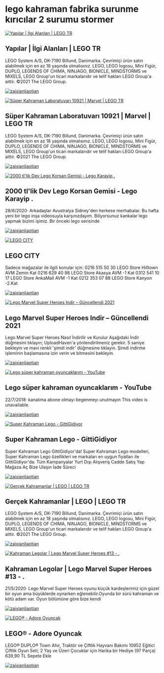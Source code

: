 # lego kahraman fabrika surunme kırıcılar 2 surumu stormer
<a href="https://mnn.zoosnet.net/LR/Chatpre.aspx?id=MNN94995150&p=https://topgrinding.com/" target="_blank">![Yapılar | İlgi Alanları | LEGO TR](https://github.com/technlg/images/blob/main/44.jpg)</a>
## Yapılar | İlgi Alanları | LEGO TR
LEGO System A/S, DK-7190 Billund, Danimarka. Çevrimiçi ürün satın alabilmek için en az 18 yaşında olmalısınız. LEGO, LEGO logosu, Mini Figür, DUPLO, LEGENDS OF CHIMA, NINJAGO, BIONICLE, MINDSTORMS ve MIXELS, LEGO Group'un ticari markalarıdır ve telif hakları LEGO Group'a aittir. ©2021 The LEGO Group.
<a href="https://mnn.zoosnet.net/LR/Chatpre.aspx?id=MNN94995150&p=https://topgrinding.com/" target="_blank"><img src="https://github.com/technlg/images/raw/main/chat11.jpg" alt="zaixianliaotian"/></a><a href="//whatsapp.shibangsoft.com/WhatsApp.php" ><img src="https://github.com/technlg/images/raw/main/chat11.png" alt=""></a>
<a href="https://mnn.zoosnet.net/LR/Chatpre.aspx?id=MNN94995150&p=https://topgrinding.com/" target="_blank">![Süper Kahraman Laboratuvarı 10921 | Marvel | LEGO TR](https://github.com/technlg/images/blob/main/11.jpg)</a>
## Süper Kahraman Laboratuvarı 10921 | Marvel | LEGO TR
LEGO System A/S, DK-7190 Billund, Danimarka. Çevrimiçi ürün satın alabilmek için en az 18 yaşında olmalısınız. LEGO, LEGO logosu, Mini Figür, DUPLO, LEGENDS OF CHIMA, NINJAGO, BIONICLE, MINDSTORMS ve MIXELS, LEGO Group'un ticari markalarıdır ve telif hakları LEGO Group'a aittir. ©2021 The LEGO Group.
<a href="https://mnn.zoosnet.net/LR/Chatpre.aspx?id=MNN94995150&p=https://topgrinding.com/" target="_blank"><img src="https://github.com/technlg/images/raw/main/chat11.jpg" alt="zaixianliaotian"/></a><a href="//whatsapp.shibangsoft.com/WhatsApp.php" ><img src="https://github.com/technlg/images/raw/main/chat11.png" alt=""></a>
<a href="https://mnn.zoosnet.net/LR/Chatpre.aspx?id=MNN94995150&p=https://topgrinding.com/" target="_blank">![2000 tl'lik Dev Lego Korsan Gemisi - Lego Karayip .](https://github.com/technlg/images/blob/main/30.jpg)</a>
## 2000 tl'lik Dev Lego Korsan Gemisi - Lego Karayip .
28/6/2020· Arkadaşlar Avustralya Sidney'den herkese merhabalar. Bu hafta yeni bir lego inşa videosuyla karşınızdayım. Biliyorsunuz kankalar lego yapmak bizimi işimiz. Bir önceki lego serisinde 
<a href="https://mnn.zoosnet.net/LR/Chatpre.aspx?id=MNN94995150&p=https://topgrinding.com/" target="_blank"><img src="https://github.com/technlg/images/raw/main/chat11.jpg" alt="zaixianliaotian"/></a><a href="//whatsapp.shibangsoft.com/WhatsApp.php" ><img src="https://github.com/technlg/images/raw/main/chat11.png" alt=""></a>
<a href="https://mnn.zoosnet.net/LR/Chatpre.aspx?id=MNN94995150&p=https://topgrinding.com/" target="_blank">![LEGO CITY](https://github.com/technlg/images/blob/main/33.jpg)</a>
## LEGO CITY
Sadece mağazalar ile ilgili konular için: 0216 515 50 30 LEGO Store Hilltown AVM Zemin Kat 0216 629 40 98 LEGO Store Akasya AVM -1 Kat 0312 541 10 17 LEGO Store AnkaMall AVM -1 Kat 0212 353 07 88 LEGO Store Kanyon -2.Kat
<a href="https://mnn.zoosnet.net/LR/Chatpre.aspx?id=MNN94995150&p=https://topgrinding.com/" target="_blank"><img src="https://github.com/technlg/images/raw/main/chat11.jpg" alt="zaixianliaotian"/></a><a href="//whatsapp.shibangsoft.com/WhatsApp.php" ><img src="https://github.com/technlg/images/raw/main/chat11.png" alt=""></a>
<a href="https://mnn.zoosnet.net/LR/Chatpre.aspx?id=MNN94995150&p=https://topgrinding.com/" target="_blank">![Lego Marvel Super Heroes Indir – Güncellendi 2021](https://github.com/technlg/images/blob/main/25.jpg)</a>
## Lego Marvel Super Heroes Indir – Güncellendi 2021
Lego Marvel Super Heroes Nasıl İndirilir ve Kurulur Aşağıdaki İndir düğmesini tıklayın; UploadHaven'a yönlendirilmeniz gerekir. 5 saniye bekleyin ve mavi renkli 'şimdi indir' düğmesine tıklayın. Şimdi indirme işleminin başlamasına izin verin ve bitmesini bekleyin.
<a href="https://mnn.zoosnet.net/LR/Chatpre.aspx?id=MNN94995150&p=https://topgrinding.com/" target="_blank"><img src="https://github.com/technlg/images/raw/main/chat11.jpg" alt="zaixianliaotian"/></a><a href="//whatsapp.shibangsoft.com/WhatsApp.php" ><img src="https://github.com/technlg/images/raw/main/chat11.png" alt=""></a>
<a href="https://mnn.zoosnet.net/LR/Chatpre.aspx?id=MNN94995150&p=https://topgrinding.com/" target="_blank">![Lego süper kahraman oyuncaklarım - YouTube](https://github.com/technlg/images/blob/main/45.jpg)</a>
## Lego süper kahraman oyuncaklarım - YouTube
22/7/2018· kanalıma abone olmayı begenmeyı unutmayın This video is unavailable.
<a href="https://mnn.zoosnet.net/LR/Chatpre.aspx?id=MNN94995150&p=https://topgrinding.com/" target="_blank"><img src="https://github.com/technlg/images/raw/main/chat11.jpg" alt="zaixianliaotian"/></a><a href="//whatsapp.shibangsoft.com/WhatsApp.php" ><img src="https://github.com/technlg/images/raw/main/chat11.png" alt=""></a>
<a href="https://mnn.zoosnet.net/LR/Chatpre.aspx?id=MNN94995150&p=https://topgrinding.com/" target="_blank">![Super Kahraman Lego - GittiGidiyor](https://github.com/technlg/images/blob/main/62.jpg)</a>
## Super Kahraman Lego - GittiGidiyor
Super Kahraman Lego GittiGidiyor'da! Super Kahraman Lego modelleri, Super Kahraman Lego özellikleri ve markaları en uygun fiyatları ile GittiGidiyor'da. Tüm Kampanyalar Yurt Dışı Alışveriş Cadde Satış Yap Mağaza Aç Bize Ulaşın İade Süreci
<a href="https://mnn.zoosnet.net/LR/Chatpre.aspx?id=MNN94995150&p=https://topgrinding.com/" target="_blank"><img src="https://github.com/technlg/images/raw/main/chat11.jpg" alt="zaixianliaotian"/></a><a href="//whatsapp.shibangsoft.com/WhatsApp.php" ><img src="https://github.com/technlg/images/raw/main/chat11.png" alt=""></a>
<a href="https://mnn.zoosnet.net/LR/Chatpre.aspx?id=MNN94995150&p=https://topgrinding.com/" target="_blank">![Gerçek Kahramanlar | LEGO | LEGO TR](https://github.com/technlg/images/blob/main/51.jpg)</a>
## Gerçek Kahramanlar | LEGO | LEGO TR
LEGO System A/S, DK-7190 Billund, Danimarka. Çevrimiçi ürün satın alabilmek için en az 18 yaşında olmalısınız. LEGO, LEGO logosu, Mini Figür, DUPLO, LEGENDS OF CHIMA, NINJAGO, BIONICLE, MINDSTORMS ve MIXELS, LEGO Group'un ticari markalarıdır ve telif hakları LEGO Group'a aittir. ©2021 The LEGO Group.
<a href="https://mnn.zoosnet.net/LR/Chatpre.aspx?id=MNN94995150&p=https://topgrinding.com/" target="_blank"><img src="https://github.com/technlg/images/raw/main/chat11.jpg" alt="zaixianliaotian"/></a><a href="//whatsapp.shibangsoft.com/WhatsApp.php" ><img src="https://github.com/technlg/images/raw/main/chat11.png" alt=""></a>
<a href="https://mnn.zoosnet.net/LR/Chatpre.aspx?id=MNN94995150&p=https://topgrinding.com/" target="_blank">![Kahraman Legolar | Lego Marvel Super Heroes #13 - .](https://github.com/technlg/images/blob/main/29.jpg)</a>
## Kahraman Legolar | Lego Marvel Super Heroes #13 - .
21/5/2020· Lego Marvel Super Heroes oyunu küçük kardeşlerimiz için güzel bir oyun ama büyüklerde oynarken eğlenebilir.Oyunda bir sürü kahraman ve kötü adam var. Oyun bölümüne göre bize kendi 
<a href="https://mnn.zoosnet.net/LR/Chatpre.aspx?id=MNN94995150&p=https://topgrinding.com/" target="_blank"><img src="https://github.com/technlg/images/raw/main/chat11.jpg" alt="zaixianliaotian"/></a><a href="//whatsapp.shibangsoft.com/WhatsApp.php" ><img src="https://github.com/technlg/images/raw/main/chat11.png" alt=""></a>
<a href="https://mnn.zoosnet.net/LR/Chatpre.aspx?id=MNN94995150&p=https://topgrinding.com/" target="_blank">![LEGO® - Adore Oyuncak](https://github.com/technlg/images/blob/main/66.jpg)</a>
## LEGO® - Adore Oyuncak
LEGO® DUPLO® Town Ahır, Traktör ve Çiftlik Hayvanı Bakımı 10952 Eğitici Çiftlik Oyun Seti; 2 Yaş ve Üzeri Çocuklar için Harika bir Hediye (97 Parça) 639,90 TL Sepete Ekle
<a href="https://mnn.zoosnet.net/LR/Chatpre.aspx?id=MNN94995150&p=https://topgrinding.com/" target="_blank"><img src="https://github.com/technlg/images/raw/main/chat11.jpg" alt="zaixianliaotian"/></a><a href="//whatsapp.shibangsoft.com/WhatsApp.php" ><img src="https://github.com/technlg/images/raw/main/chat11.png" alt=""></a>
